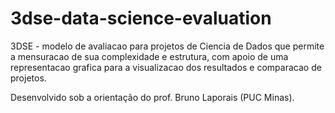 # 3dse-data-science-evaluation
 3DSE - modelo de avaliacao para projetos de Ciencia de Dados que permite a mensuracao de sua complexidade e estrutura, com apoio de uma representacao grafica para a visualizacao dos resultados e comparacao de projetos.
 
 Desenvolvido sob a orientação do prof. Bruno Laporais (PUC Minas).
